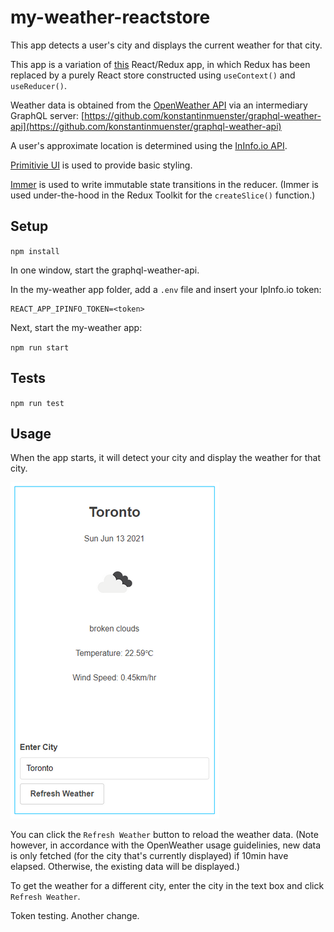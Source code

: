 # my-weather-reactstore
This app detects a user's city and displays the current weather for that city. 

This app is a variation of [this](https://github.com/cek333/my-weather) React/Redux app, in which Redux has been replaced by a purely React store constructed using `useContext()` and `useReducer()`.

Weather data is obtained from the [OpenWeather API](https://openweathermap.org/api) via an intermediary GraphQL server: [https://github.com/konstantinmuenster/graphql-weather-api](https://github.com/konstantinmuenster/graphql-weather-api)

A user's approximate location is determined using the [InInfo.io API](https://ipinfo.io).

[Primitivie UI](https://taniarascia.github.io/primitive/) is used to provide basic styling.

[Immer](https://immerjs.github.io/immer/) is used to write immutable state transitions in the reducer. (Immer is used under-the-hood in the Redux Toolkit for the `createSlice()` function.)

## Setup
`npm install`

In one window, start the graphql-weather-api.

In the my-weather app folder, add a `.env` file and insert your IpInfo.io token:
```
REACT_APP_IPINFO_TOKEN=<token>
```

Next, start the my-weather app: 

`npm run start`

## Tests
`npm run test`

## Usage
When the app starts, it will detect your city and display the weather for that city.

![Screenshot of App](readme/my-weather-screenshot.png)

You can click the `Refresh Weather` button to reload the weather data. (Note however, in accordance with the OpenWeather usage guidelinies, new data is only fetched (for the city that's currently displayed) if 10min have elapsed. Otherwise, the existing data will be displayed.)

To get the weather for a different city, enter the city in the text box and click `Refresh Weather`.

Token testing. Another change.